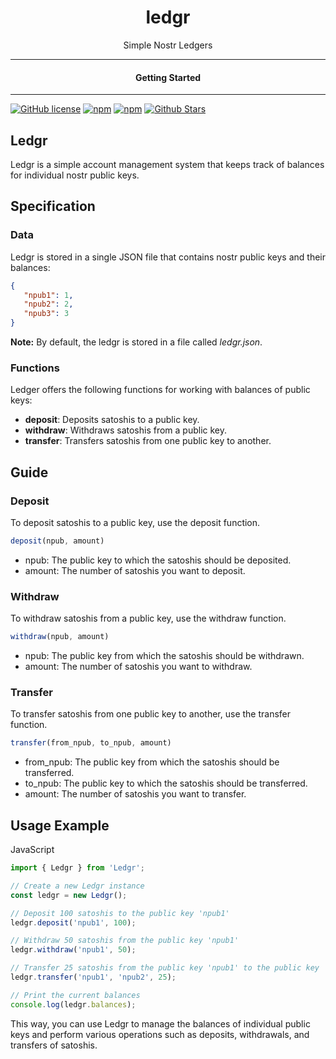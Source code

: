 <div align="center">
  <h1>ledgr</h1>
</div>

<div align="center">  
Simple Nostr Ledgers
</div>

---

<div align="center">
<h4>Getting Started</h4>
</div>
  
---
  

[![GitHub license](https://img.shields.io/badge/license-MIT-blue.svg)](LICENSE)
[![npm](https://img.shields.io/npm/v/ledgr)](https://npmjs.com/package/ledgr)
[![npm](https://img.shields.io/npm/dw/ledgr.svg)](https://npmjs.com/package/ledgr)
[![Github Stars](https://img.shields.io/github/stars/webledgers/ledgr.svg)](https://github.com/webledgers/ledgr/)




## Ledgr

Ledgr is a simple account management system that keeps track of balances for individual nostr public keys.

## Specification

### Data

Ledgr is stored in a single JSON file that contains nostr public keys and their balances:

```json
{
   "npub1": 1,
   "npub2": 2,
   "npub3": 3
}
```

**Note:** By default, the ledgr is stored in a file called _ledgr.json_.

### Functions

Ledger offers the following functions for working with balances of public keys:

- **deposit**: Deposits satoshis to a public key.
- **withdraw**: Withdraws satoshis from a public key.
- **transfer**: Transfers satoshis from one public key to another.

## Guide

### Deposit

To deposit satoshis to a public key, use the deposit function.

```JavaScript
deposit(npub, amount)
```

- npub: The public key to which the satoshis should be deposited.
- amount: The number of satoshis you want to deposit.

### Withdraw

To withdraw satoshis from a public key, use the withdraw function.

```Javascript
withdraw(npub, amount)
```

- npub: The public key from which the satoshis should be withdrawn.
- amount: The number of satoshis you want to withdraw.

### Transfer

To transfer satoshis from one public key to another, use the transfer function.

```JavaScript
transfer(from_npub, to_npub, amount)
```

- from_npub: The public key from which the satoshis should be transferred.
- to_npub: The public key to which the satoshis should be transferred.
- amount: The number of satoshis you want to transfer.

## Usage Example

JavaScript

```JavaScript
import { Ledgr } from 'Ledgr';

// Create a new Ledgr instance
const ledgr = new Ledgr();

// Deposit 100 satoshis to the public key 'npub1'
ledgr.deposit('npub1', 100);

// Withdraw 50 satoshis from the public key 'npub1'
ledgr.withdraw('npub1', 50);

// Transfer 25 satoshis from the public key 'npub1' to the public key 'npub2'
ledgr.transfer('npub1', 'npub2', 25);

// Print the current balances
console.log(ledgr.balances);
```

This way, you can use Ledgr to manage the balances of individual public keys and perform various operations such as deposits, withdrawals, and transfers of satoshis.



















